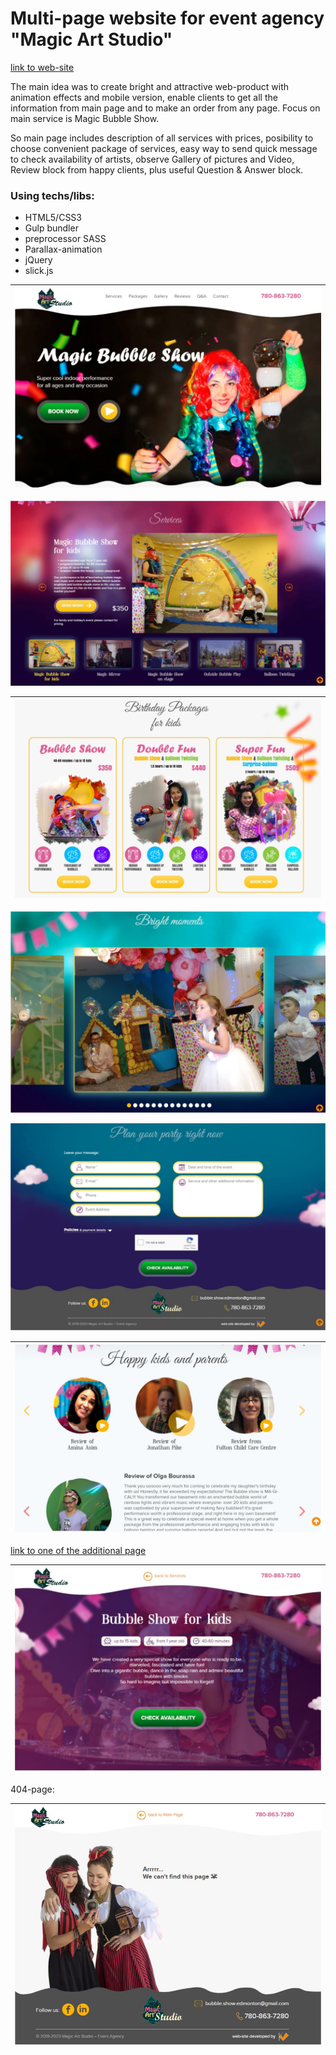 # Multi-page website for event agency "Magic Art Studio"
[link to web-site](https://magic-artstudio.com/) 

The main idea was to create bright and attractive web-product with animation effects and mobile version, enable clients to get all the information from main page and to make an order from any page. Focus on main service is Magic Bubble Show.<br>

So main page includes description of all services with prices, posibility to choose convenient package of services,
easy way to send quick message to check availability of artists, observe Gallery of pictures and Video, Review block from happy clients, plus useful Question & Answer block.

### Using techs/libs: 
- HTML5/CSS3
- Gulp bundler
- preprocessor SASS 
- Parallax-animation 
- jQuery
- slick.js
  
| ![Main Page](https://github.com/Lerik13/magic-artstudio/blob/master/screenshots/1.jpg) |
|-|

![Services](https://github.com/Lerik13/magic-artstudio/blob/master/screenshots/2.jpg)

| ![Packages](https://github.com/Lerik13/magic-artstudio/blob/master/screenshots/3.jpg)|
|-|

![Gallery](https://github.com/Lerik13/magic-artstudio/blob/master/screenshots/4.jpg)

![Contact Form](https://github.com/Lerik13/magic-artstudio/blob/master/screenshots/5.jpg)

| ![Reviews](https://github.com/Lerik13/magic-artstudio/blob/master/screenshots/6.jpg) |
|-|

[link to one of the additional page](https://magic-artstudio.com/service-bubble-show-kids) 

| ![Service - additional page](https://github.com/Lerik13/magic-artstudio/blob/master/screenshots/7.jpg) |
|-|

404-page:

| ![Reviews](https://github.com/Lerik13/magic-artstudio/blob/master/screenshots/404.jpg) |
|-|
